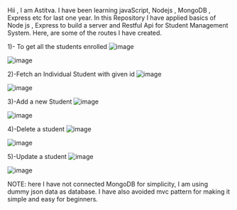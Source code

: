 Hii , I am Astitva. I have been learning javaScript, Nodejs , MongoDB , Express etc for last one year. In this Repository I have applied basics of Node js , Express to build a server and Restful Api for Student Management System. Here, are some of the 
routes I have created. 



1)- To get all the students enrolled
![image](https://github.com/user-attachments/assets/3016053f-1f28-48d3-a78f-dabeb64f04de)

![image](https://github.com/user-attachments/assets/ff38d4cf-f7f1-42b5-b7d2-d720bd3faf21)




2)-Fetch an Individual Student with given id
![image](https://github.com/user-attachments/assets/87190457-fc0c-468a-815d-e2ab9683e03b)

![image](https://github.com/user-attachments/assets/66a9cd5a-40ca-4a8c-8961-6414dfa6f629)




3)-Add a new Student
![image](https://github.com/user-attachments/assets/610f2ee0-48ad-4231-9152-a6ad6c6f0e58)

![image](https://github.com/user-attachments/assets/2a08b65a-857d-477f-a55e-512a56ca4964)




4)-Delete a student
![image](https://github.com/user-attachments/assets/6a1709da-b97c-4e18-b35b-bc0fc7b6ce43)

![image](https://github.com/user-attachments/assets/ac1bd61c-577f-41f7-8930-38e1a006b302)




5)-Update a student
![image](https://github.com/user-attachments/assets/2e99a3fd-72b6-43ad-b6d6-8e735bc95385)

![image](https://github.com/user-attachments/assets/9875f003-fb94-41bf-bce3-5ad27faf85cc)

NOTE: here I have not connected MongoDB for simplicity, I am using dummy json data as database. I have also avoided mvc pattern for making it simple and easy for beginners.



